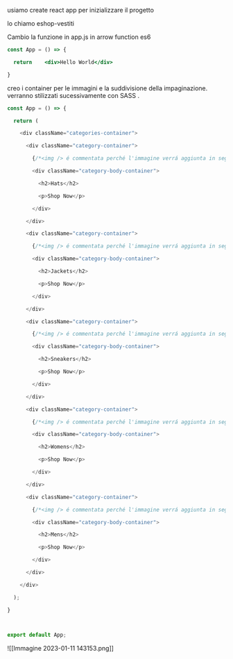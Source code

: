 usiamo create react app per inizializzare il progetto

lo chiamo eshop-vestiti

Cambio la funzione in app.js in arrow function es6 

```jsx
const App = () => {

  return    <div>Hello World</div>

}
```


creo i container per le immagini e la suddivisione della impaginazione.
verranno stilizzati sucessivamente con SASS .

```jsx
const App = () => {

  return (

    <div className="categories-container">

      <div className="category-container">

        {/*<img /> é commentata perché l'immagine verrá aggiunta in seguito*/}

        <div className="category-body-container">

          <h2>Hats</h2>

          <p>Shop Now</p>

        </div>

      </div>

      <div className="category-container">

        {/*<img /> é commentata perché l'immagine verrá aggiunta in seguito*/}

        <div className="category-body-container">

          <h2>Jackets</h2>

          <p>Shop Now</p>

        </div>

      </div>

      <div className="category-container">

        {/*<img /> é commentata perché l'immagine verrá aggiunta in seguito*/}

        <div className="category-body-container">

          <h2>Sneakers</h2>

          <p>Shop Now</p>

        </div>

      </div>

      <div className="category-container">

        {/*<img /> é commentata perché l'immagine verrá aggiunta in seguito*/}

        <div className="category-body-container">

          <h2>Womens</h2>

          <p>Shop Now</p>

        </div>

      </div>

      <div className="category-container">

        {/*<img /> é commentata perché l'immagine verrá aggiunta in seguito*/}

        <div className="category-body-container">

          <h2>Mens</h2>

          <p>Shop Now</p>

        </div>

      </div>

    </div>

  );

}

  

export default App;
```

![[Immagine 2023-01-11 143153.png]]
